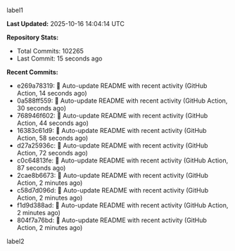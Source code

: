 
label1 
<!-- ACTIVITY_START -->
**Last Updated:** 2025-10-16 14:04:14 UTC

**Repository Stats:**
- Total Commits: 102265
- Last Commit: 15 seconds ago

**Recent Commits:**
- e269a78319: 🤖 Auto-update README with recent activity (GitHub Action, 14 seconds ago)
- 0a588ff559: 🤖 Auto-update README with recent activity (GitHub Action, 30 seconds ago)
- 768946f602: 🤖 Auto-update README with recent activity (GitHub Action, 44 seconds ago)
- 16383c61d9: 🤖 Auto-update README with recent activity (GitHub Action, 58 seconds ago)
- d27a25936c: 🤖 Auto-update README with recent activity (GitHub Action, 72 seconds ago)
- c0c64813fe: 🤖 Auto-update README with recent activity (GitHub Action, 87 seconds ago)
- 2cae8b6673: 🤖 Auto-update README with recent activity (GitHub Action, 2 minutes ago)
- c58d7d096d: 🤖 Auto-update README with recent activity (GitHub Action, 2 minutes ago)
- f1d9d388ad: 🤖 Auto-update README with recent activity (GitHub Action, 2 minutes ago)
- 804f7a76bd: 🤖 Auto-update README with recent activity (GitHub Action, 2 minutes ago)
<!-- ACTIVITY_END -->

label2
